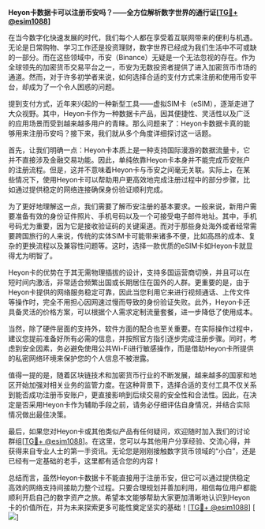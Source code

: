 **Heyon卡数据卡可以注册币安吗？——全方位解析数字世界的通行证[[TG💪+ @esim1088](https://t.me/s/esim1088)]**

在当今数字化快速发展的时代，我们每个人都在享受着互联网带来的便利与机遇。无论是日常购物、学习工作还是投资理财，数字世界已经成为我们生活中不可或缺的一部分。而在这些领域中，币安（Binance）无疑是一个无法忽视的存在。作为全球领先的加密货币交易平台之一，币安为无数投资者提供了进入加密货币市场的通道。然而，对于许多初学者来说，如何选择合适的支付方式来注册和使用币安平台，却成为了一个令人困惑的问题。

提到支付方式，近年来兴起的一种新型工具——虚拟SIM卡（eSIM），逐渐走进了大众视野。其中，Heyon卡作为一种数据卡产品，因其便捷性、灵活性以及广泛的应用场景而受到越来越多用户的青睐。那么问题来了：Heyon卡数据卡真的能够用来注册币安吗？接下来，我们就从多个角度详细探讨这一话题。

首先，让我们明确一点：Heyon卡本质上是一种支持国际漫游的数据流量卡，它并不直接涉及金融交易功能。因此，单纯依靠Heyon卡本身并不能完成币安账户的注册流程。但是，这并不意味着Heyon卡与币安之间毫无关联。实际上，在某些情况下，使用Heyon卡可以帮助用户更高效地完成注册过程中的部分步骤，比如通过提供稳定的网络连接确保身份验证顺利完成。

为了更好地理解这一点，我们需要了解币安注册的基本要求。一般来说，新用户需要准备有效的身份证件照片、手机号码以及一个可接受电子邮件地址。其中，手机号码尤为重要，因为它是接收验证码的关键渠道。而对于那些身处海外或者经常需要跨国旅行的人来说，传统的实体SIM卡可能带来诸多不便，比如高昂的成本、复杂的更换流程以及兼容性问题等。这时，选择一款优质的eSIM卡如Heyon卡就显得尤为明智了。

Heyon卡的优势在于其无需物理插拔的设计，支持多国运营商切换，并且可以在短时间内激活，非常适合频繁出国或长期居住在国外的人群。更重要的是，由于Heyon卡提供的网络服务稳定可靠，因此当您利用它来进行视频通话、上传文件等操作时，完全不用担心因网速过慢而导致的身份验证失败。此外，Heyon卡还具备灵活的价格方案，可以根据个人需求定制流量套餐，进一步降低了使用成本。

当然，除了硬件层面的支持外，软件方面的配合也至关重要。在实际操作过程中，建议您提前准备好所有必需的信息，并按照官方指引逐步完成注册步骤。同时，考虑到安全因素，务必避免使用公共Wi-Fi进行敏感操作，而是借助Heyon卡所提供的私密网络环境来保护您的个人信息不被泄露。

值得一提的是，随着区块链技术和加密货币行业的不断发展，越来越多的国家和地区开始加强对相关业务的监管力度。在这种背景下，选择合适的支付工具不仅关系到能否成功注册币安账户，更直接影响到后续交易的安全性和合法性。因此，在决定是否采用Heyon卡作为辅助手段之前，请务必仔细评估自身情况，并结合实际情况做出最佳决策。

最后，如果您对Heyon卡或其他类似产品有任何疑问，欢迎随时加入我们的讨论群组[[TG💪+ @esim1088](https://t.me/s/esim1088)]。在这里，您可以与其他用户分享经验、交流心得，并获得来自专业人士的第一手资讯。无论您是刚刚接触数字货币领域的“小白”，还是已经有一定基础的老手，这里都有适合您的内容！

总结而言，虽然Heyon卡数据卡不能直接用于注册币安，但它可以通过提供稳定高效的网络支持间接助力整个过程。只要合理规划并善加利用，相信每位用户都能顺利开启自己的数字资产之旅。希望本文能够帮助大家更加清晰地认识到Heyon卡的价值所在，并为未来探索更多可能性奠定坚实的基础！[[TG💪+ @esim1088](https://t.me/s/esim1088)] [![](https://i.postimg.cc/4NQfJmqS/Snipaste-2025-05-13-00-14-12.png)]